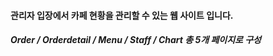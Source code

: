 #### 관리자 입장에서 카페 현황을 관리할 수 있는 웹 사이트 입니다.



##### Order / Orderdetail / Menu / Staff / Chart  총 5개 페이지로 구성
